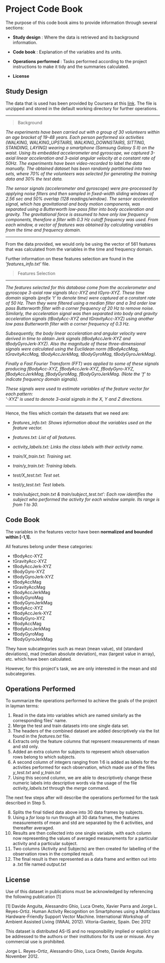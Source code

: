 # Project Code Book
The purpose of this code book aims to provide information through several sections: 

* **Study design** : Where the data is retrieved and its background information. 

* **Code book** : Explanation of the variables and its units.  

* **Operations performed** : Tasks performed according to the project instructions to make it tidy and the summaries calculated.  

* **License**

## Study Design

The data that is used has been provided by Coursera at this [link](https://d396qusza40orc.cloudfront.net/getdata%2Fprojectfiles%2FUCI%20HAR%20Dataset.zip). The file is unzipped and stored in the default working directory for further operations. 

***

> Background

_The experiments have been carried out with a group of 30 volunteers within an age bracket of 19-48 years. Each person performed six activities (WALKING, WALKING_UPSTAIRS, WALKING_DOWNSTAIRS, SITTING, STANDING, LAYING) wearing a smartphone (Samsung Galaxy S II) on the waist. Using its embedded accelerometer and gyroscope, we captured 3-axial linear acceleration and 3-axial angular velocity at a constant rate of 50Hz. The experiments have been video-recorded to label the data manually. The obtained dataset has been randomly partitioned into two sets, where 70% of the volunteers was selected for generating the training data and 30% the test data._  

_The sensor signals (accelerometer and gyroscope) were pre-processed by applying noise filters and then sampled in fixed-width sliding windows of 2.56 sec and 50% overlap (128 readings/window). The sensor acceleration signal, which has gravitational and body motion components, was separated using a Butterworth low-pass filter into body acceleration and gravity. The gravitational force is assumed to have only low frequency components, therefore a filter with 0.3 Hz cutoff frequency was used. From each window, a vector of features was obtained by calculating variables from the time and frequency domain._ 

***

From the data provided, we would only be using the vector of 561 features that was calculated from the variables in the time and frequency domain.

Further information on these features selection are found in the *'features_info.txt'* file.  

> Features Selection

***

*The features selected for this database come from the accelerometer and gyroscope 3-axial raw signals tAcc-XYZ and tGyro-XYZ. These time domain signals (prefix 't' to denote time) were captured at a constant rate of 50 Hz. Then they were filtered using a median filter and a 3rd order low pass Butterworth filter with a corner frequency of 20 Hz to remove noise. Similarly, the acceleration signal was then separated into body and gravity acceleration signals (tBodyAcc-XYZ and tGravityAcc-XYZ) using another low pass Butterworth filter with a corner frequency of 0.3 Hz.* 

*Subsequently, the body linear acceleration and angular velocity were derived in time to obtain Jerk signals (tBodyAccJerk-XYZ and tBodyGyroJerk-XYZ). Also the magnitude of these three-dimensional signals were calculated using the Euclidean norm (tBodyAccMag, tGravityAccMag, tBodyAccJerkMag, tBodyGyroMag, tBodyGyroJerkMag).*

*Finally a Fast Fourier Transform (FFT) was applied to some of these signals producing fBodyAcc-XYZ, fBodyAccJerk-XYZ, fBodyGyro-XYZ, fBodyAccJerkMag, fBodyGyroMag, fBodyGyroJerkMag. (Note the 'f' to indicate frequency domain signals).* 

*These signals were used to estimate variables of the feature vector for each pattern:  
'-XYZ' is used to denote 3-axial signals in the X, Y and Z directions.*

***

Hence, the files which contain the datasets that we need are:

* *features_info.txt: Shows information about the variables used on the feature vector.*

* *features.txt: List of all features.*

* *activity_labels.txt: Links the class labels with their activity name.*

* *train/X_train.txt: Training set.*

* *train/y_train.txt: Training labels.*

* *test/X_test.txt: Test set.*

* *test/y_test.txt: Test labels.*

* *train/subject_train.txt & train/subject_test.txt': Each row identifies the subject who performed the activity for each window sample. Its range is from 1 to 30.*

## Code Book

The variables in the features vector have been **normalized and bounded within [-1,1].**

All features belong under these categories:

* tBodyAcc-XYZ
* tGravityAcc-XYZ
* tBodyAccJerk-XYZ
* tBodyGyro-XYZ
* tBodyGyroJerk-XYZ
* tBodyAccMag
* tGravityAccMag
* tBodyAccJerkMag
* tBodyGyroMag
* tBodyGyroJerkMag
* fBodyAcc-XYZ
* fBodyAccJerk-XYZ
* fBodyGyro-XYZ
* fBodyAccMag
* fBodyAccJerkMag
* fBodyGyroMag
* fBodyGyroJerkMag

They have subcategories such as mean (mean value), std (standard deviations), mad (median absolute deviation), max (largest value in array), etc. which have been calculated.

However, for this project's task, we are only interested in the mean and std subcategories.

## Operations Performed

To summarize the operations performed to achieve the goals of the project in layman terms:

1. Read in the data into variables which are named similarly as the corresponding files' name.
2. Merge the test and train datasets into one single data set.
3. The headers of the combined dataset are added descriptively via the list found in the _features.txt_ file.
4. Extracts only the feature columns that represent measurements of mean and std only.
5. Added an extra column for subjects to represent which observation rows belong to which subjects.
6. A second column of integers ranging from 1:6 is added as labels for the activities performed for each observation, which made use of the files *y_test.txt* and *y_train.txt*
7. Using this second column, we are able to descriptively change these numeric labels into descriptive words via the usage of the file *activity_labels.txt* through the *merge* command.

The next few steps after will describe the operations performed for the task described in Step 5.

8. Splits the final tidied data above into 30 data frames by subjects.
9. Using a *for* loop to run through all 30 data frames, the features measurements of mean and std are separated by the 6 activities, and thereafter averaged.
10. Results are then collected into one single variable, with each column now representing the values of averaged measurements for a particular activity and a particular subject.
11. Two columns (Activity and Subjects) are then created for labelling of the observation rows in the compiled result.
12. The final result is then represented as a data frame and written out into a .txt file named *output.txt*


## License

Use of this dataset in publications must be acknowledged by referencing the following publication [1] 

[1] Davide Anguita, Alessandro Ghio, Luca Oneto, Xavier Parra and Jorge L. Reyes-Ortiz. Human Activity Recognition on Smartphones using a Multiclass Hardware-Friendly Support Vector Machine. International Workshop of Ambient Assisted Living (IWAAL 2012). Vitoria-Gasteiz, Spain. Dec 2012

This dataset is distributed AS-IS and no responsibility implied or explicit can be addressed to the authors or their institutions for its use or misuse. Any commercial use is prohibited.

Jorge L. Reyes-Ortiz, Alessandro Ghio, Luca Oneto, Davide Anguita. November 2012.